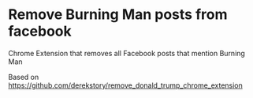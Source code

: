 # Remove Burning Man posts from facebook
Chrome Extension that removes all Facebook posts that mention Burning Man


Based on https://github.com/derekstory/remove_donald_trump_chrome_extension
